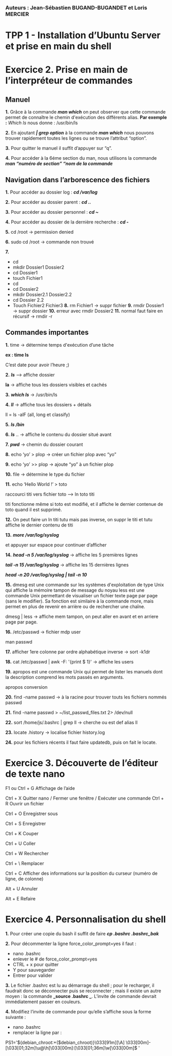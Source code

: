 ### Auteurs : Jean-Sébastien BUGAND-BUGANDET et Loris MERCIER
# TPP 1 - Installation d’Ubuntu Server et prise en main du shell

# Exercice 2. Prise en main de l’interpréteur de commandes
## Manuel
**1.** Grâce à la commande **_man which_** on peut observer que cette commande permet de connaître le chemin d'exécution des différents alias. 
**Par exemple :** _Which ls_ nous donne : /usr/bin/ls

**2.** En ajoutant **_| grep option_** à la commande **_man which_** nous pouvons trouver rapidement toutes les lignes ou se trouve l’attribut “option”.

**3.** Pour quitter le manuel il suffit d’appuyer sur “q”.

**4.** Pour accéder à la 6éme section du man, nous utilisons la commande  **_man “numéro de section” “nom de la commande_**

## Navigation dans l’arborescence des fichiers
**1.** Pour accéder au dossier log : **_cd /var/log_**

**2.** Pour accéder au dossier parent : **_cd .._**

**3.** Pour accéder au dossier personnel : **_cd ~_**

**4.** Pour accéder au dossier de la dernière recherche : **_cd -_**

**5.** cd /root → permission denied

**6.** sudo cd /root → commande non trouvé

**7.** 
* cd
* mkdir Dossier1 Dossier2
* cd Dossier1
* touch Fichier1
* cd
* cd Dossier2
* mkdir Dossier2.1 Dossier2.2
* cd Dossier 2.2
* Touch Fichier2 Fichier3
**8.** rm Fichier1 → suppr fichier
**9.** rmdir Dossier1 → suppr dossier
**10.** erreur avec rmdir Dossier2
**11.** normal faut faire en récursif → rmdir -r

## Commandes importantes
**1.** time → détermine temps d'exécution d’une tâche

**ex : time ls**

C’est date pour avoir l’heure ;)

**2.** **_ls_** --> affiche dossier

**la**  → affiche tous les dossiers visibles et cachés

**3.** **_which ls_** → /usr/bin/ls

**4.** **_ll_** → affiche tous les dossiers + détails

ll = ls -alF (all, long et classify)

**5.** **_ls /bin_**

**6.** **_ls_** .. → affiche le contenu du dossier situé avant

**7.** **_pwd_** → chemin du dossier courant

**8.** echo ‘yo’ > plop → créer un fichier plop avec “yo”

**9.** echo ‘yo’ >> plop → ajoute “yo” à un fichier plop

**10.** file → détermine le type du fichier

**11.** echo ‘Hello World !’ > toto

raccourci titi vers fichier toto --> ln toto titi

titi fonctionne même si toto est modifié, et il affiche le dernier contenue de toto quand il est supprimé.


**12.** On peut faire un ln titi tutu mais pas inverse, on suppr le titi et tutu affiche le dernier contenu de titi

**13.** **_more /var/log/syslog_**

et appuyer sur espace pour continuer d’afficher

**14.** **_head -n 5 /var/log/syslog_** → affiche les 5 premières lignes

**_tail -n 15 /var/log/syslog_** → affiche les 15 dernières lignes

**_head -n 20 /var/log/syslog | tail -n 10_**

**15.** dmesg est une commande sur les systèmes d'exploitation de type Unix qui affiche la mémoire tampon de message du noyau
less est une commande Unix permettant de visualiser un fichier texte page par page (sans le modifier). Sa fonction est similaire à la commande more, mais permet en plus de revenir en arrière ou de rechercher une chaîne.

dmesg  | less → affiche mem tampon, on peut aller en avant et en arriere page par page.

**16.** /etc/passwd → fichier mdp user

man passwd

**17.** afficher 1ere colonne par ordre alphabétique inverse → sort -k1dr

**18.** cat /etc/passwd | awk -F: '{print $ 1}' → affiche les users

**19.** apropos est une commande Unix qui permet de lister les manuels dont la description comprend les mots passés en arguments.

apropos conversion 

**20.** find -name passwd → à la racine pour trouver touts les fichiers nommés passwd

**21.** find -name passwd > ~/list_passwd_files.txt 2> /dev/null

**22.** sort /home/js/.bashrc | grep ll → cherche ou est def alias ll

**23.** locate .history → localise fichier history.log

**24.** pour les fichiers récents il faut faire updatedb, puis on fait le locate.


# Exercice 3. Découverte de l’éditeur de texte nano

F1 ou Ctrl + G Affichage de l’aide 

Ctrl + X Quitter nano / Fermer une fenêtre / Exécuter une commande Ctrl + R Ouvrir un fichier 

Ctrl + O Enregistrer sous 

Ctrl + S Enregistrer 

Ctrl + K Couper 

Ctrl + U Coller 

Ctrl + W Rechercher 

Ctrl + \ Remplacer 

Ctrl + C Afficher des informations sur la position du curseur (numéro de ligne, de colonne) 

Alt + U Annuler 

Alt + E Refaire 

# Exercice 4. Personnalisation du shell

**1.** Pour créer une copie du bash il suffit de faire **_cp .bashrc .bashrc_bak_**

**2.** Pour décommenter la ligne force_color_prompt=yes il faut : 
* nano .bashrc
* enlever le # de force_color_prompt=yes
* CTRL + x pour quitter 
* Y pour sauvegarder
* Entrer pour valider 

**3.** Le fichier .bashrc est lu au démarrage du shell ; pour le recharger, il faudrait donc se déconnecter puis se reconnecter ; mais il existe un autre moyen : la commande  **_source .bashrc _**. L’invite de commande devrait immédiatement passer en couleurs.

**4.** Modifiez l’invite de commande pour qu’elle s’affiche sous la forme suivante :
* nano .bashrc
* remplacer la ligne par :

PS1='${debian_chroot:+($debian_chroot)}\033[91m\][\A] \033[00m\]- \[\033[01;32m\]\u@\h\[\033[00m\]:\[\033[01;36m\]\w\[\033[00m\]\$ '

